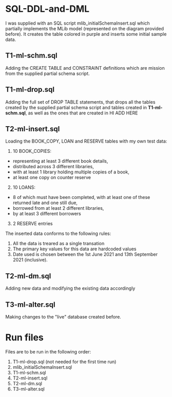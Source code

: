 # SQL-DDL-and-DML
I was supplied with an SQL script mlib_initialSchemaInsert.sql which partially implements the MLib model (represented on the diagram provided before). It creates the table colored in purple and inserts some initial sample data.

## T1-ml-schm.sql
Adding the CREATE TABLE and CONSTRAINT definitions which are mission from the supplied partial schema script.

## T1-ml-drop.sql
Adding the full set of DROP TABLE statements, that drops all the tables created by the supplied partial schema script and tables created in __T1-ml-schm.sql__, as well as the ones that are created in HI ADD HERE

## T2-ml-insert.sql
Loading the BOOK_COPY, LOAN and RESERVE tables with my own test data:
1. 10 BOOK_COPIES:
  - representing at least 3 different book details,
  - distributed across 3 different libraries,
  - with at least 1 library holding multiple copies of a book,
  -  at least one copy on counter reserve 
2. 10 LOANS:
  - 8 of which must have been completed, with at least one of these returned late and one still due,
  - borrowed from at least 2 different libraries,
  -  by at least 3 different borrowers
3. 2 RESERVE entries 

The inserted data conforms to the following rules:
1. All the data is treared as a single transation
2. The primary key values for this data are hardcoded values
3. Date used is chosen between  the 1st June 2021 and 13th September 2021 (inclusive).

## T2-ml-dm.sql
Adding new data and modifying the existing data accordingly

## T3-ml-alter.sql
Making changes to the "live" database created before.

# Run files
Files are to be run in the following order:
1. T1-ml-drop.sql (not needed for the first time run)
2. mlib_initialSchemaInsert.sql
3. T1-ml-schm.sql
4. T2-ml-insert.sql
5. T2-ml-dm.sql
6. T3-ml-alter.sql
